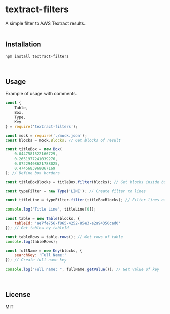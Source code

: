 # textract-filters

A simple filter to AWS Textract results.
<br/><br/>

## Installation

```sh
npm install textract-filters
```
<br/>

## Usage
Example of usage with comments.

```js
const {
    Table,
    Box,
    Type,
    Key
} = require('textract-filters');

const mock = require('./mock.json');
const blocks = mock.Blocks; // Get blocks of result

const titleBox = new Box(
    0.0447581522166729,
    0.2651977241039276,
    0.07229408621788025,
    0.4745683968067169
); // Define box borders

const titleBoxBlocks = titleBox.filter(blocks); // Get blocks inside box

const typeFilter = new Type('LINE'); // Create filter to lines

const titleLine = typeFilter.filter(titleBoxBlocks); // Filter lines of box

console.log("Title Line", titleLine[0]); 

const table = new Table(blocks, {
    tableId: 'ae7fe756-f865-4252-85e3-e2a94350cad0'
}); // Get tables by tableId

const tableRows = table.rows(); // Get rows of table
console.log(tableRows);

const fullName = new Key(blocks, {
    searchKey: 'Full Name:'
}); // Create full name key

console.log("Full name: ", fullName.getValue()); // Get value of key
```
<br/>

## License

MIT